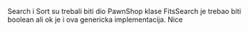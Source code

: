 Search i Sort su trebali biti dio PawnShop klase
FitsSearch je trebao biti boolean ali ok je i ova genericka implementacija.
Nice